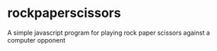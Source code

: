 # rockpaperscissors
A simple javascript program for playing rock paper scissors against a computer opponent
